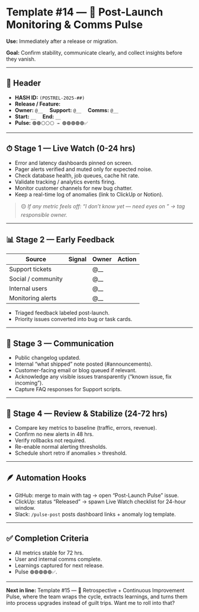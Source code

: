 # Template #14 — 📢 Post-Launch Monitoring & Comms Pulse

**Use:** Immediately after a release or migration.

**Goal:** Confirm stability, communicate clearly, and collect insights before they vanish.

---

## 🧾 Header
- **HASH ID:** `(POSTREL-2025-##)`
- **Release / Feature:**
- **Owner:** `@__`  **Support:** `@__`  **Comms:** `@__`
- **Start:** `__`  **End:** `__`
- **Pulse:** `🟢🟢⚪️⚪️⚪️ → 🟢🟢🟢🟢🟢✅`

---

## ⏱ Stage 1 — Live Watch (0-24 hrs)
- Error and latency dashboards pinned on screen.
- Pager alerts verified and muted only for expected noise.
- Check database health, job queues, cache hit rate.
- Validate tracking / analytics events firing.
- Monitor customer channels for new bug chatter.
- Keep a real-time log of anomalies (link to ClickUp or Notion).

> 🟡 *If any metric feels off: “I don’t know yet — need eyes on ” → tag responsible owner.*

---

## 📊 Stage 2 — Early Feedback

| Source | Signal | Owner | Action |
| --- | --- | --- | --- |
| Support tickets |  | @__ |  |
| Social / community |  | @__ |  |
| Internal users |  | @__ |  |
| Monitoring alerts |  | @__ |  |

- Triaged feedback labeled post-launch.
- Priority issues converted into bug or task cards.

---

## 💬 Stage 3 — Communication
- Public changelog updated.
- Internal “what shipped” note posted (#announcements).
- Customer-facing email or blog queued if relevant.
- Acknowledge any visible issues transparently (“known issue, fix incoming”).
- Capture FAQ responses for Support scripts.

---

## 🧭 Stage 4 — Review & Stabilize (24-72 hrs)
- Compare key metrics to baseline (traffic, errors, revenue).
- Confirm no new alerts in 48 hrs.
- Verify rollbacks not required.
- Re-enable normal alerting thresholds.
- Schedule short retro if anomalies > threshold.

---

## 🪶 Automation Hooks
- GitHub: merge to main with tag → open “Post-Launch Pulse” issue.
- ClickUp: status “Released” → spawn Live Watch checklist for 24-hour window.
- Slack: `/pulse-post` posts dashboard links + anomaly log template.

---

## ✅ Completion Criteria
- All metrics stable for 72 hrs.
- User and internal comms complete.
- Learnings captured for next release.
- Pulse `🟢🟢🟢🟢🟢✅`.

---

**Next in line:** Template #15 — 🧾 Retrospective + Continuous Improvement Pulse, where the team wraps the cycle, extracts learnings, and turns them into process upgrades instead of guilt trips. Want me to roll into that?
